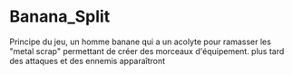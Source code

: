 # Banana_Split
Principe du jeu, un homme banane qui a un acolyte pour ramasser les "metal scrap" permettant de créer des morceaux d'équipement. plus tard des attaques et des ennemis apparaîtront

